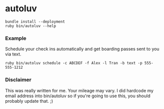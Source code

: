 # autoluv

```
bundle install --deployment
ruby bin/autoluv --help
```

### Example

Schedule your check ins automatically and get boarding passes sent to you via text.

```
ruby bin/autoluv schedule -c ABCDEF -f Alex -l Tran -b text -p 555-555-1212
````

### Disclaimer

This was really written for me. Your mileage may vary. I did hardcode my email address into bin/autoluv so if you're going to use this, you should probably update that. ;)